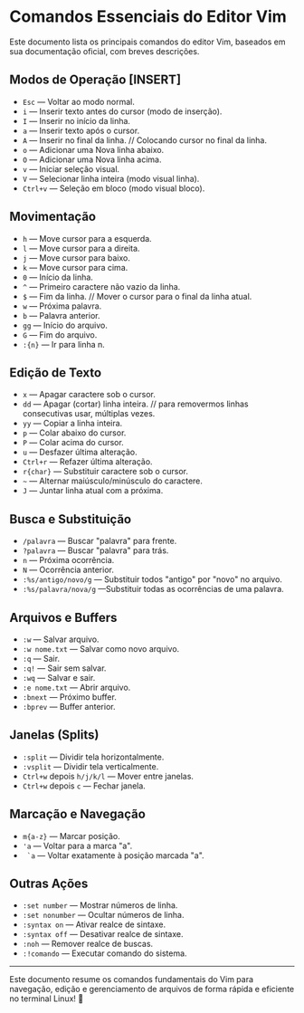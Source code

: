 # Comandos Essenciais do Editor Vim

Este documento lista os principais comandos do editor Vim, baseados em sua documentação oficial, com breves descrições.

## Modos de Operação [INSERT]
- `Esc` — Voltar ao modo normal.
- `i` — Inserir texto antes do cursor (modo de inserção).
- `I` — Inserir no início da linha.
- `a` — Inserir texto após o cursor.
- `A` — Inserir no final da linha. // Colocando cursor no final da linha.
- `o` — Adicionar uma Nova linha abaixo.
- `O` — Adicionar uma Nova linha acima.
- `v` — Iniciar seleção visual.
- `V` — Selecionar linha inteira (modo visual linha).
- `Ctrl+v` — Seleção em bloco (modo visual bloco).

## Movimentação
- `h` — Move cursor para a esquerda.
- `l` — Move cursor para a direita.
- `j` — Move cursor para baixo.
- `k` — Move cursor para cima.
- `0` — Início da linha.
- `^` — Primeiro caractere não vazio da linha.
- `$` — Fim da linha. // Mover o cursor para o final da linha atual.
- `w` — Próxima palavra.
- `b` — Palavra anterior.
- `gg` — Início do arquivo.
- `G` — Fim do arquivo.
- `:{n}` — Ir para linha n.

## Edição de Texto
- `x` — Apagar caractere sob o cursor.
- `dd` — Apagar (cortar) linha inteira. // para removermos linhas consecutivas usar, múltiplas vezes.
- `yy` — Copiar a linha inteira.
- `p` — Colar abaixo do cursor.
- `P` — Colar acima do cursor.
- `u` — Desfazer última alteração.
- `Ctrl+r` — Refazer última alteração.
- `r{char}` — Substituir caractere sob o cursor.
- `~` — Alternar maiúsculo/minúsculo do caractere.
- `J` — Juntar linha atual com a próxima.

## Busca e Substituição
- `/palavra` — Buscar "palavra" para frente.
- `?palavra` — Buscar "palavra" para trás.
- `n` — Próxima ocorrência.
- `N` — Ocorrência anterior.
- `:%s/antigo/novo/g` — Substituir todos "antigo" por "novo" no arquivo.
- `:%s/palavra/nova/g` —Substituir todas as ocorrências de uma palavra.

## Arquivos e Buffers
- `:w` — Salvar arquivo.
- `:w nome.txt` — Salvar como novo arquivo.
- `:q` — Sair.
- `:q!` — Sair sem salvar.
- `:wq` — Salvar e sair.
- `:e nome.txt` — Abrir arquivo.
- `:bnext` — Próximo buffer.
- `:bprev` — Buffer anterior.

## Janelas (Splits)
- `:split` — Dividir tela horizontalmente.
- `:vsplit` — Dividir tela verticalmente.
- `Ctrl+w` depois `h/j/k/l` — Mover entre janelas.
- `Ctrl+w` depois `c` — Fechar janela.

## Marcação e Navegação
- `m{a-z}` — Marcar posição.
- `'a` — Voltar para a marca "a".
- `` `a`` — Voltar exatamente à posição marcada "a".

## Outras Ações
- `:set number` — Mostrar números de linha.
- `:set nonumber` — Ocultar números de linha.
- `:syntax on` — Ativar realce de sintaxe.
- `:syntax off` — Desativar realce de sintaxe.
- `:noh` — Remover realce de buscas.
- `:!comando` — Executar comando do sistema.

---
Este documento resume os comandos fundamentais do Vim para navegação, edição e gerenciamento de arquivos de forma rápida e eficiente no terminal Linux! 🚀